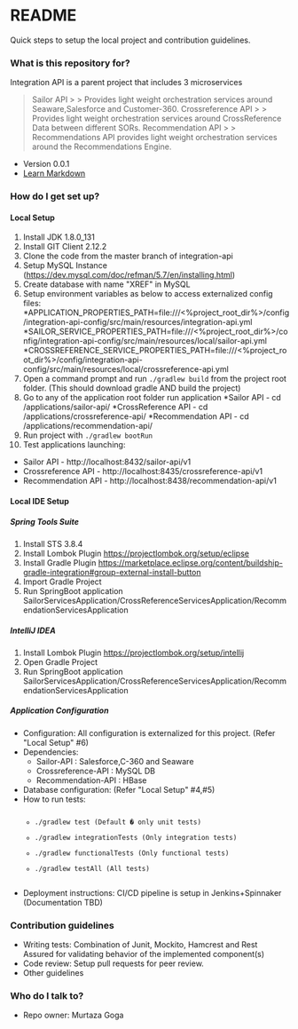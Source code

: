 # README #

Quick steps to setup the local project and contribution guidelines.

### What is this repository for? ###

Integration API is a parent project that includes 3 microservices 
  > Sailor API
    > > Provides light weight orchestration services around Seaware,Salesforce and Customer-360.
  > Crossreference API
    > > Provides light weight orchestration services around CrossReference Data between different SORs.
  > Recommendation API
    > > Recommendations API provides light weight orchestration services around the Recommendations Engine.
* Version 0.0.1
* [Learn Markdown](https://bitbucket.org/tutorials/markdowndemo)

### How do I get set up? ###

#### Local Setup ####
1. Install JDK 1.8.0_131 
2. Install GIT Client 2.12.2
3. Clone the code from the master branch of integration-api
4. Setup MySQL Instance (https://dev.mysql.com/doc/refman/5.7/en/installing.html)
5. Create database with name "XREF" in MySQL
6. Setup environment variables as below to access externalized config files: 
   *APPLICATION_PROPERTIES_PATH=file:///<%project_root_dir%>/config/integration-api-config/src/main/resources/integration-api.yml
   *SAILOR_SERVICE_PROPERTIES_PATH=file:///<%project_root_dir%>/config/integration-api-config/src/main/resources/local/sailor-api.yml
   *CROSSREFERENCE_SERVICE_PROPERTIES_PATH=file:///<%project_root_dir%>/config/integration-api-config/src/main/resources/local/crossreference-api.yml
7. Open a command prompt and run <code>./gradlew build</code> from the project root folder.  (This should download gradle AND build the project)
8. Go to any of the application root folder run application
	*Sailor API - cd /applications/sailor-api/
    *CrossReference API - cd /applications/crossreference-api/
    *Recommendation API - cd /applications/recommendation-api/
9. Run project with <code>./gradlew bootRun</code>
10. Test applications launching:
 * Sailor API - http://localhost:8432/sailor-api/v1
 * Crossreference API - http://localhost:8435/crossreference-api/v1
 * Recommendation API - http://localhost:8438/recommendation-api/v1

#### Local IDE Setup ####
##### Spring Tools Suite #####
1. Install STS 3.8.4
2. Install Lombok Plugin https://projectlombok.org/setup/eclipse
3. Install Gradle Plugin https://marketplace.eclipse.org/content/buildship-gradle-integration#group-external-install-button
4. Import Gradle Project
5. Run SpringBoot application SailorServicesApplication/CrossReferenceServicesApplication/RecommendationServicesApplication

##### IntelliJ IDEA #####
1. Install Lombok Plugin https://projectlombok.org/setup/intellij
2. Open Gradle Project
3. Run SpringBoot application SailorServicesApplication/CrossReferenceServicesApplication/RecommendationServicesApplication

##### Application Configuration #####
* Configuration: All configuration is externalized for this project. (Refer "Local Setup" #6)
* Dependencies: 
  * Sailor-API : Salesforce,C-360 and Seaware
  * Crossreference-API : MySQL DB
  * Recommendation-API : HBase
* Database configuration: (Refer "Local Setup" #4,#5)
* How to run tests: 
  <code>
  * ./gradlew test  (Default � only unit tests)
  * ./gradlew integrationTests  (Only integration tests)
  * ./gradlew functionalTests (Only functional tests)
  * ./gradlew testAll (All tests)
  </code>
* Deployment instructions: CI/CD pipeline is setup in Jenkins+Spinnaker (Documentation TBD)

### Contribution guidelines ###

* Writing tests: Combination of Junit, Mockito, Hamcrest and Rest Assured for validating behavior of the implemented component(s)
* Code review:  Setup pull requests for peer review.
* Other guidelines

### Who do I talk to? ###

* Repo owner: Murtaza Goga
